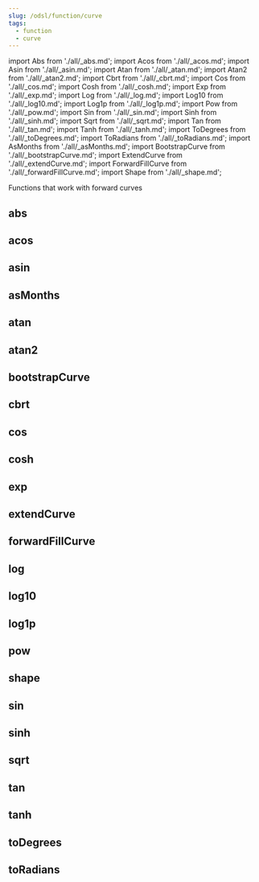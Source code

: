 ```yaml
---
slug: /odsl/function/curve
tags:
  - function
  - curve
---
```

import Abs from './all/_abs.md';
import Acos from './all/_acos.md';
import Asin from './all/_asin.md';
import Atan from './all/_atan.md';
import Atan2 from './all/_atan2.md';
import Cbrt from './all/_cbrt.md';
import Cos from './all/_cos.md';
import Cosh from './all/_cosh.md';
import Exp from './all/_exp.md';
import Log from './all/_log.md';
import Log10 from './all/_log10.md';
import Log1p from './all/_log1p.md';
import Pow from './all/_pow.md';
import Sin from './all/_sin.md';
import Sinh from './all/_sinh.md';
import Sqrt from './all/_sqrt.md';
import Tan from './all/_tan.md';
import Tanh from './all/_tanh.md';
import ToDegrees from './all/_toDegrees.md';
import ToRadians from './all/_toRadians.md';
import AsMonths from './all/_asMonths.md';
import BootstrapCurve from './all/_bootstrapCurve.md';
import ExtendCurve from './all/_extendCurve.md';
import ForwardFillCurve from './all/_forwardFillCurve.md';
import Shape from './all/_shape.md';

Functions that work with forward curves

## abs
<Abs />

## acos
<Acos  />

## asin
<Asin  />

## asMonths
<AsMonths  />

## atan
<Atan  />

## atan2
<Atan2  />

## bootstrapCurve
<BootstrapCurve  />

## cbrt
<Cbrt  />

## cos
<Cos  />

## cosh
<Cosh  />

## exp
<Exp  />

## extendCurve
<ExtendCurve  />

## forwardFillCurve
<ForwardFillCurve  />

## log
<Log  />

## log10
<Log10  />

## log1p
<Log1p  />

## pow
<Pow  />

## shape
<Shape  />

## sin
<Sin  />

## sinh
<Sinh  />

## sqrt
<Sqrt  />

## tan
<Tan  />

## tanh
<Tanh  />

## toDegrees
<ToDegrees  />

## toRadians
<ToRadians  />



